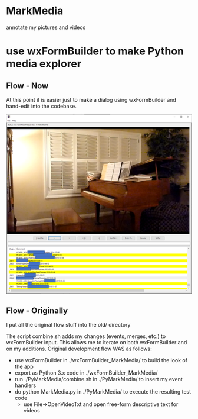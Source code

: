 # MarkMedia
annotate my pictures and videos

# use wxFormBuilder to make Python media explorer

## Flow - Now
At this point it is easier just to make a dialog using wxFormBuilder and hand-edit into the codebase.

![alt text](https://github.com/Mark-MDO47/MarkMedia/blob/master/PyMarkMedia.png "MarkMedia in action")

## Flow - Originally
I put all the original flow stuff into the old/ directory

The script combine.sh adds my changes (events, merges, etc.) to wxFormBuilder input.
This allows me to iterate on both wxFormBuilder and on my additions.
Original development flow WAS as follows:
- use wxFormBuilder in ./wxFormBuilder_MarkMedia/ to build the look of the app
- export as Python 3.x code in ./wxFormBuilder_MarkMedia/
- run ./PyMarkMedia/combine.sh in ./PyMarkMedia/ to insert my event handlers
- do python MarkMedia.py in ./PyMarkMedia/ to execute the resulting test code
  - use File->OpenVideoTxt and open free-form descriptive text for videos


